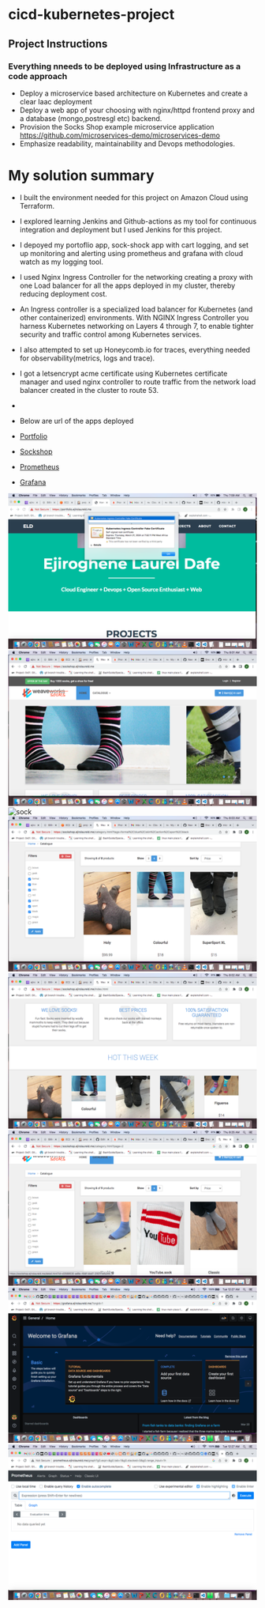 # cicd-kubernetes-project

## Project Instructions

### Everything nneeds to be deployed using Infrastructure as a code approach
- Deploy a microservice based architecture on Kubernetes and create a clear Iaac deployment 
- Deploy a web app of your choosing with nginx/httpd frontend proxy and a database (mongo,postresgl etc) backend.
- Provision the Socks Shop example microservice application https://github.com/microservices-demo/microservices-demo
- Emphasize readability, maintainability and Devops methodologies. 

# My solution summary
- I built the environment needed for this project on Amazon Cloud using Terraform.
- I explored learning Jenkins and Github-actions as my tool for continuous integration and deployment but I used Jenkins for this project.
- I depoyed my portoflio app, sock-shock app with cart logging, and set up monitoring and alerting using prometheus and grafana with cloud watch as my logging tool. 
- I used Nginx Ingress Controller for the networking creating a proxy with one Load balancer for all the apps deployed in my cluster, thereby reducing deployment cost.
- An Ingress controller is a specialized load balancer for Kubernetes (and other containerized) environments. With NGINX Ingress Controller you harness Kubernetes         networking on Layers 4 through 7, to enable tighter security and traffic control among Kubernetes services.

- I also attempted to set up Honeycomb.io for traces, everything needed for observability(metrics, logs and trace).

- I got a letsencrypt acme certificate using Kubernetes certificate manager and used nginx controller to route traffic from the network load balancer created in the cluster to route 53.
- 
- Below are url of the apps deployed  

- [Portfolio](https://portfolio.ejirolaureld.me)
- [Sockshop](https://sockshop.ejirolaureld.me)
- [Prometheus](https://prometheus.ejirolaureld.me)
- [Grafana](https://grafana.ejirolaureld.me)

![portfolio](./images/portfolio.png)
![sock](./images/sockshop.png)
![sock](./images/sockshop1.png)  
![sock](./images/sockshop2.png)  
![sock](./images/sockshop3.png)  
![sock](./images/sockshop4.png)  
![grafana](./images/grafana.png)  
![prometheus](./images/prometheus.png)  
